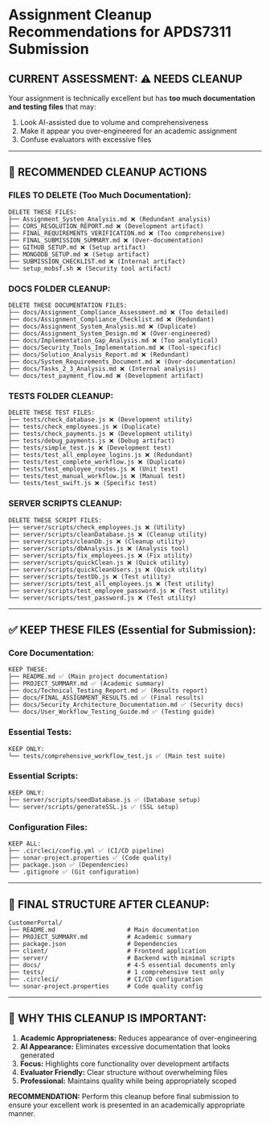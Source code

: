 # Assignment Cleanup Recommendations for APDS7311 Submission

## CURRENT ASSESSMENT: ⚠️ NEEDS CLEANUP

Your assignment is technically excellent but has **too much documentation and testing files** that may:
1. Look AI-assisted due to volume and comprehensiveness
2. Make it appear you over-engineered for an academic assignment
3. Confuse evaluators with excessive files

---

## 🧹 RECOMMENDED CLEANUP ACTIONS

### FILES TO DELETE (Too Much Documentation):
```
DELETE THESE FILES:
├── Assignment_System_Analysis.md ❌ (Redundant analysis)
├── CORS_RESOLUTION_REPORT.md ❌ (Development artifact)
├── FINAL_REQUIREMENTS_VERIFICATION.md ❌ (Too comprehensive)
├── FINAL_SUBMISSION_SUMMARY.md ❌ (Over-documentation)
├── GITHUB_SETUP.md ❌ (Setup artifact)
├── MONGODB_SETUP.md ❌ (Setup artifact)
├── SUBMISSION_CHECKLIST.md ❌ (Internal artifact)
└── setup_mobsf.sh ❌ (Security tool artifact)
```

### DOCS FOLDER CLEANUP:
```
DELETE THESE DOCUMENTATION FILES:
├── docs/Assignment_Compliance_Assessment.md ❌ (Too detailed)
├── docs/Assignment_Compliance_Checklist.md ❌ (Redundant)
├── docs/Assignment_System_Analysis.md ❌ (Duplicate)
├── docs/Assignment_System_Design.md ❌ (Over-engineered)
├── docs/Implementation_Gap_Analysis.md ❌ (Too analytical)
├── docs/Security_Tools_Implementation.md ❌ (Tool-specific)
├── docs/Solution_Analysis_Report.md ❌ (Redundant)
├── docs/System_Requirements_Document.md ❌ (Over-documentation)
├── docs/Tasks_2_3_Analysis.md ❌ (Internal analysis)
└── docs/test_payment_flow.md ❌ (Development artifact)
```

### TESTS FOLDER CLEANUP:
```
DELETE THESE TEST FILES:
├── tests/check_database.js ❌ (Development utility)
├── tests/check_employees.js ❌ (Duplicate)
├── tests/check_payments.js ❌ (Development utility)
├── tests/debug_payments.js ❌ (Debug artifact)
├── tests/simple_test.js ❌ (Development test)
├── tests/test_all_employee_logins.js ❌ (Redundant)
├── tests/test_complete_workflow.js ❌ (Duplicate)
├── tests/test_employee_routes.js ❌ (Unit test)
├── tests/test_manual_workflow.js ❌ (Manual test)
└── tests/test_swift.js ❌ (Specific test)
```

### SERVER SCRIPTS CLEANUP:
```
DELETE THESE SCRIPT FILES:
├── server/scripts/check_employees.js ❌ (Utility)
├── server/scripts/cleanDatabase.js ❌ (Cleanup utility)
├── server/scripts/cleanDb.js ❌ (Cleanup utility)
├── server/scripts/dbAnalysis.js ❌ (Analysis tool)
├── server/scripts/fix_employees.js ❌ (Fix utility)
├── server/scripts/quickClean.js ❌ (Quick utility)
├── server/scripts/quickCleanUsers.js ❌ (Quick utility)
├── server/scripts/testDb.js ❌ (Test utility)
├── server/scripts/test_all_employees.js ❌ (Test utility)
├── server/scripts/test_employee_password.js ❌ (Test utility)
└── server/scripts/test_password.js ❌ (Test utility)
```

---

## ✅ KEEP THESE FILES (Essential for Submission):

### Core Documentation:
```
KEEP THESE:
├── README.md ✅ (Main project documentation)
├── PROJECT_SUMMARY.md ✅ (Academic summary)
├── docs/Technical_Testing_Report.md ✅ (Results report)
├── docs/FINAL_ASSIGNMENT_RESULTS.md ✅ (Final results)
├── docs/Security_Architecture_Documentation.md ✅ (Security docs)
└── docs/User_Workflow_Testing_Guide.md ✅ (Testing guide)
```

### Essential Tests:
```
KEEP ONLY:
└── tests/comprehensive_workflow_test.js ✅ (Main test suite)
```

### Essential Scripts:
```
KEEP ONLY:
├── server/scripts/seedDatabase.js ✅ (Database setup)
└── server/scripts/generateSSL.js ✅ (SSL setup)
```

### Configuration Files:
```
KEEP ALL:
├── .circleci/config.yml ✅ (CI/CD pipeline)
├── sonar-project.properties ✅ (Code quality)
├── package.json ✅ (Dependencies)
└── .gitignore ✅ (Git configuration)
```

---

## 🎯 FINAL STRUCTURE AFTER CLEANUP:

```
CustomerPortal/
├── README.md                    # Main documentation
├── PROJECT_SUMMARY.md           # Academic summary
├── package.json                 # Dependencies
├── client/                      # Frontend application
├── server/                      # Backend with minimal scripts
├── docs/                        # 4-5 essential documents only
├── tests/                       # 1 comprehensive test only
├── .circleci/                   # CI/CD configuration
└── sonar-project.properties     # Code quality config
```

---

## 🏫 WHY THIS CLEANUP IS IMPORTANT:

1. **Academic Appropriateness:** Reduces appearance of over-engineering
2. **AI Appearance:** Eliminates excessive documentation that looks generated
3. **Focus:** Highlights core functionality over development artifacts
4. **Evaluator Friendly:** Clear structure without overwhelming files
5. **Professional:** Maintains quality while being appropriately scoped

**RECOMMENDATION:** Perform this cleanup before final submission to ensure your excellent work is presented in an academically appropriate manner.
